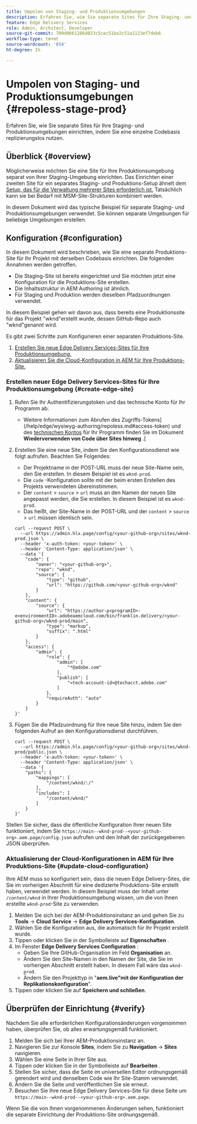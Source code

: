 ```yaml
---
title: Umpolen von Staging- und Produktionsumgebungen
description: Erfahren Sie, wie Sie separate Sites für Ihre Staging- und Produktionsumgebungen einrichten, indem Sie eine einzelne Codebasis replizierungslos nutzen.
feature: Edge Delivery Services
role: Admin, Architect, Developer
source-git-commit: 709d0661286d023c5cec51be2c51a1123ef7deb6
workflow-type: tm+mt
source-wordcount: '654'
ht-degree: 1%

---
```



# Umpolen von Staging- und Produktionsumgebungen {#repoless-stage-prod}

Erfahren Sie, wie Sie separate Sites für Ihre Staging- und Produktionsumgebungen einrichten, indem Sie eine einzelne Codebasis replizierungslos nutzen.

## Überblick {#overview}

Möglicherweise möchten Sie eine Site für Ihre Produktionsumgebung separat von Ihrer Staging-Umgebung einrichten. Das Einrichten einer zweiten Site für ein separates Staging- und Produktions-Setup ähnelt dem [Setup, das für die Verwaltung mehrerer Sites erforderlich ist.](/help/edge/wysiwyg-authoring/repoless-msm.md) Tatsächlich kann sie bei Bedarf mit MSM-Site-Strukturen kombiniert werden.

In diesem Dokument wird das typische Beispiel für separate Staging- und Produktionsumgebungen verwendet. Sie können separate Umgebungen für beliebige Umgebungen erstellen.

## Konfiguration {#configuration}

In diesem Dokument wird beschrieben, wie Sie eine separate Produktions-Site für Ihr Projekt mit derselben Codebasis einrichten. Die folgenden Annahmen werden getroffen.

* Die Staging-Site ist bereits eingerichtet und Sie möchten jetzt eine Konfiguration für die Produktions-Site erstellen.
* Die Inhaltsstruktur in AEM Authoring ist ähnlich.
* Für Staging und Produktion werden dieselben Pfadzuordnungen verwendet.

In diesem Beispiel gehen wir davon aus, dass bereits eine Produktionssite für das Projekt &quot;wknd&quot;erstellt wurde, dessen GitHub-Repo auch &quot;wknd&quot;genannt wird.

Es gibt zwei Schritte zum Konfigurieren einer separaten Produktions-Site.

1. [Erstellen Sie neue Edge Delivery Services-Sites für Ihre Produktionsumgebung.](#create-edge-site)
1. [Aktualisieren Sie die Cloud-Konfiguration in AEM für Ihre Produktions-Site.](#update-cloud-configuration)

### Erstellen neuer Edge Delivery Services-Sites für Ihre Produktionsumgebung {#create-edge-site}

1. Rufen Sie Ihr Authentifizierungstoken und das technische Konto für Ihr Programm ab.
   * Weitere Informationen zum Abrufen des Zugriffs-Tokens](/help/edge/wysiwyg-authoring/repoless.md#access-token) und des [technischen Kontos](/help/edge/wysiwyg-authoring/repoless.md#access-control) für Ihr Programm finden Sie im Dokument **Wiederverwenden von Code über Sites hinweg** .[
1. Erstellen Sie eine neue Site, indem Sie den Konfigurationsdienst wie folgt aufrufen. Beachten Sie Folgendes:
   * Der Projektname in der POST-URL muss der neue Site-Name sein, den Sie erstellen. In diesem Beispiel ist es `wknd-prod`.
   * Die `code` -Konfiguration sollte mit der beim ersten Erstellen des Projekts verwendeten übereinstimmen.
   * Der `content` > `source` > `url` muss an den Namen der neuen Site angepasst werden, die Sie erstellen. In diesem Beispiel ist es `wknd-prod`.
   * Das heißt, der Site-Name in der POST-URL und der `content` > `source` > `url` müssen identisch sein.

   ```text
   curl --request POST \
     --url https://admin.hlx.page/config/<your-github-org>/sites/wknd-prod.json \
     --header 'x-auth-token: <your-token>' \
     --header 'Content-Type: application/json' \
     --data '{
       "code": {
           "owner": "<your-github-org>",
           "repo": "wknd",
           "source": {
               "type": "github",
               "url": "https://github.com/<your-github-org>/wknd"
           }
       },
       "content": {
           "source": {
               "url": "https://author-p<programID>-e<environmentID>.adobeaemcloud.com/bin/franklin.delivery/<your-github-org>/wknd-prod/main",
               "type": "markup",
               "suffix": ".html"
           }
       },
       "access": {
           "admin": {
               "role": {
                   "admin": [
                       "*@adobe.com"
                   ],
                   "publish": [
                       "<tech-account-id>@techacct.adobe.com"
                   ]
               },
               "requireAuth": "auto"
           }
       }
   }'
   ```

1. Fügen Sie die Pfadzuordnung für Ihre neue Site hinzu, indem Sie den folgenden Aufruf an den Konfigurationsdienst durchführen.

   ```text
   curl --request POST \
     --url https://admin.hlx.page/config/<your-github-org>/sites/wknd-prod/public.json \
     --header 'x-auth-token: <your-token>' \
     --header 'Content-Type: application/json' \
     --data '{
       "paths": {
           "mappings": [
               "/content/wknd/:/"
           ],
           "includes": [
               "/content/wknd/"
           ]
       }
   }'
   ```

Stellen Sie sicher, dass die öffentliche Konfiguration Ihrer neuen Site funktioniert, indem Sie `https://main--wknd-prod--<your-github-org>.aem.page/config.json` aufrufen und den Inhalt der zurückgegebenen JSON überprüfen.

### Aktualisierung der Cloud-Konfigurationen in AEM für Ihre Produktions-Site {#update-cloud-configuration}

Ihre AEM muss so konfiguriert sein, dass die neuen Edge Delivery-Sites, die Sie im vorherigen Abschnitt für eine dedizierte Produktions-Site erstellt haben, verwendet werden. In diesem Beispiel muss der Inhalt unter `/content/wknd` in Ihrer Produktionsumgebung wissen, um die von Ihnen erstellte `wknd-prod`-Site zu verwenden.

1. Melden Sie sich bei der AEM-Produktionsinstanz an und gehen Sie zu **Tools** -> **Cloud Service** -> **Edge Delivery Services-Konfiguration**.
1. Wählen Sie die Konfiguration aus, die automatisch für Ihr Projekt erstellt wurde.
1. Tippen oder klicken Sie in der Symbolleiste auf **Eigenschaften** .
1. Im Fenster **Edge Delivery Services Configuration** :
   * Geben Sie Ihre GitHub-Organisation im Feld **Organisation** an.
   * Ändern Sie den Site-Namen in den Namen der Site, die Sie im vorherigen Abschnitt erstellt haben. In diesem Fall wäre das `wknd-prod`.
   * Ändern Sie den Projekttyp in &quot;**aem.live&quot;mit der Konfiguration der Replikationskonfiguration**&quot;.
1. Tippen oder klicken Sie auf **Speichern und schließen**.

## Überprüfen der Einrichtung {#verify}

Nachdem Sie alle erforderlichen Konfigurationsänderungen vorgenommen haben, überprüfen Sie, ob alles erwartungsgemäß funktioniert.

1. Melden Sie sich bei Ihrer AEM-Produktionsinstanz an.
1. Navigieren Sie zur Konsole **Sites**, indem Sie zu **Navigation** -> **Sites** navigieren.
1. Wählen Sie eine Seite in Ihrer Site aus.
1. Tippen oder klicken Sie in der Symbolleiste auf **Bearbeiten** .
1. Stellen Sie sicher, dass die Seite im universellen Editor ordnungsgemäß gerendert wird und denselben Code wie Ihr Site-Stamm verwendet.
1. Ändern Sie die Seite und veröffentlichen Sie sie erneut.
1. Besuchen Sie Ihre neue Edge Delivery Services-Site für diese Seite um `https://main--wknd-prod--<your-github-org>.aem.page`.

Wenn Sie die von Ihnen vorgenommenen Änderungen sehen, funktioniert die separate Einrichtung der Produktions-Site ordnungsgemäß.
